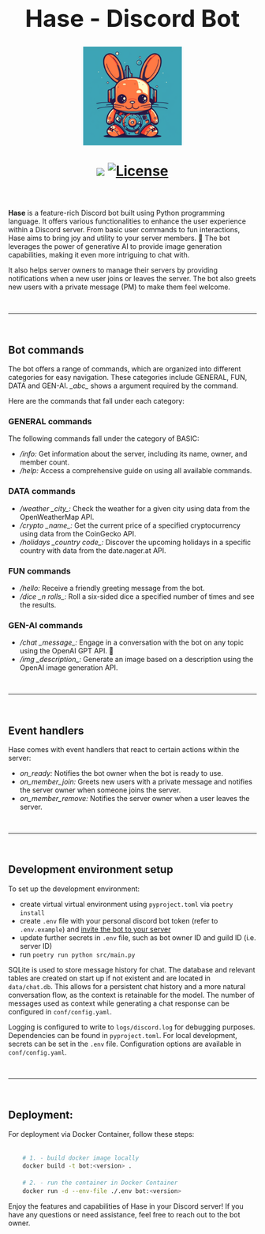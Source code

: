 <div align="center">

<font size="8"> <h1> <b> Hase - Discord Bot </b> </h> </font>

<img src="./assets/hase-bot.png" width="200" height="200">

<br>

<a href="https://github.com/danczw/hase_discbot/actions"><img src="https://github.com/danczw/hase_discbot/workflows/Docker/badge.svg"></a>
[![License](https://img.shields.io/badge/License-Apache_2.0-blue.svg)](https://opensource.org/licenses/Apache-2.0)
</div>

<br>

**Hase** is a feature-rich Discord bot built using Python programming language. It offers various functionalities to enhance the user experience within a Discord server. From basic user commands to fun interactions, Hase aims to bring joy and utility to your server members. 🐰 The bot leverages the power of generative AI to provide image generation capabilities, making it even more intriguing to chat with.

It also helps server owners to manage their servers by providing notifications when a new user joins or leaves the server. The bot also greets new users with a private message (PM) to make them feel welcome.

<br>

------------

<br>

## Bot commands

The bot offers a range of commands, which are organized into different categories for easy navigation. These categories include GENERAL, FUN, DATA and GEN-AI. *\_abc\_* shows a argument required by the command.

Here are the commands that fall under each category:

### GENERAL commands

The following commands fall under the category of BASIC:

- */info:* Get information about the server, including its name, owner, and member count.
- */help:* Access a comprehensive guide on using all available commands.

### DATA commands
- */weather \_city\_:* Check the weather for a given city using data from the OpenWeatherMap API.
- */crypto \_name\_:* Get the current price of a specified cryptocurrency using data from the CoinGecko API.
- */holidays \_country code\_:* Discover the upcoming holidays in a specific country with data from the date.nager.at API.

### FUN commands
- */hello:* Receive a friendly greeting message from the bot.
- */dice \_n rolls\_:* Roll a six-sided dice a specified number of times and see the results.

### GEN-AI commands
- */chat \_message\_:* Engage in a conversation with the bot on any topic using the OpenAI GPT API. 💬
- */img \_description\_:* Generate an image based on a description using the OpenAI image generation API.

<br>

------------

<br>

## Event handlers

Hase comes with event handlers that react to certain actions within the server:

- *on_ready:* Notifies the bot owner when the bot is ready to use.
- *on_member_join:* Greets new users with a private message and notifies the server owner when someone joins the server.
- *on_member_remove:* Notifies the server owner when a user leaves the server.

<br>

------------

<br>

## Development environment setup

To set up the development environment:

- create virtual virtual environment using `pyproject.toml` via `poetry install`
- create `.env` file with your personal discord bot token (refer to `.env.example`) and [invite the bot to your server](https://discordpy.readthedocs.io/en/stable/discord.html)
- update further secrets in `.env` file, such as bot owner ID and guild ID (i.e. server ID)
- run `poetry run python src/main.py`

SQLite is used to store message history for chat. The database and relevant tables are created on start up if not existent and are located in `data/chat.db`. This allows for a persistent chat history and a more natural conversation flow, as the context is retainable for the model. The number of messages used as context while generating a chat response can be configured in `conf/config.yaml`.

Logging is configured to write to `logs/discord.log` for debugging purposes. Dependencies can be found in `pyproject.toml`. For local development, secrets can be set in the `.env` file. Configuration options are available in `conf/config.yaml`.

<br>

------------

<br>

## Deployment:

For deployment via Docker Container, follow these steps:

```bash

    # 1. - build docker image locally
    docker build -t bot:<version> .

    # 2. - run the container in Docker Container
    docker run -d --env-file ./.env bot:<version>

```

Enjoy the features and capabilities of Hase in your Discord server! If you have any questions or need assistance, feel free to reach out to the bot owner.